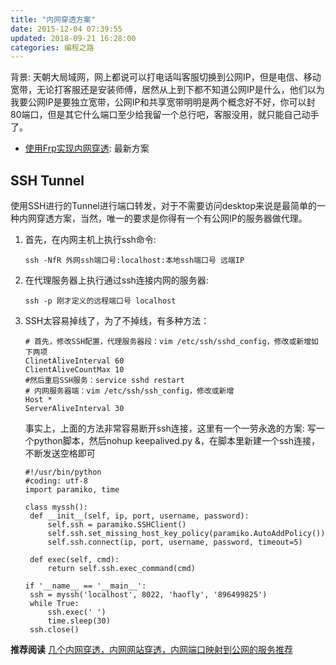 ```yaml
---
title: "内网穿透方案"
date: 2015-12-04 07:39:55
updated: 2018-09-21 16:28:00
categories: 编程之路
---
```

背景: 天朝大局域网，网上都说可以打电话叫客服切换到公网IP，但是电信、移动宽带，无论打客服还是安装师傅，居然从上到下都不知道公网IP是什么，他们以为我要公网IP是要独立宽带，公网IP和共享宽带明明是两个概念好不好，你可以封80端口，但是其它什么端口至少给我留一个总行吧，客服没用，就只能自己动手了。  

- [使用Frp实现内网穿透](https://haofly.net/frp/): 最新方案

<!--more-->

## SSH Tunnel

使用SSH进行的Tunnel进行端口转发，对于不需要访问desktop来说是最简单的一种内网穿透方案，当然，唯一的要求是你得有一个有公网IP的服务器做代理。  

1. 首先，在内网主机上执行ssh命令:

   ```shell
   ssh -NfR 外网ssh端口号:localhost:本地ssh端口号 远端IP
   ```

2. 在代理服务器上执行通过ssh连接内网的服务器:

   ```shell
   ssh -p 刚才定义的远程端口号 localhost
   ```

3. SSH太容易掉线了，为了不掉线，有多种方法：  

   ```shell
   # 首先，修改SSH配置，代理服务器段：vim /etc/ssh/sshd_config，修改或新增如下两项
   ClinetAliveInterval 60
   ClientAliveCountMax 10
   #然后重启SSH服务：service sshd restart
   # 内网服务器端：vim /etc/ssh/ssh_config，修改或新增
   Host *
   ServerAliveInterval 30
   ```

   事实上，上面的方法非常容易断开ssh连接，这里有一个一劳永逸的方案: 写一个python脚本，然后nohup keepalived.py &，在脚本里新建一个ssh连接，不断发送空格即可

   ```shell
   #!/usr/bin/python
   #coding: utf-8
   import paramiko, time

   class myssh():  
   	def __init__(self, ip, port, username, password):  
   		self.ssh = paramiko.SSHClient()  
   		self.ssh.set_missing_host_key_policy(paramiko.AutoAddPolicy())  
   		self.ssh.connect(ip, port, username, password, timeout=5)  

   	def exec(self, cmd):  
   		return self.ssh.exec_command(cmd)  

   if '__name__ == '__main__':  
   	ssh = myssh('localhost', 8022, 'haofly', '896499825')  
   	while True:  
   		ssh.exec(' ')  
   		time.sleep(30)  
   	ssh.close()
   ```

**推荐阅读**
[几个内网穿透，内网网站穿透，内网端口映射到公网的服务推荐](https://v2ex.com/t/268495#reply11)